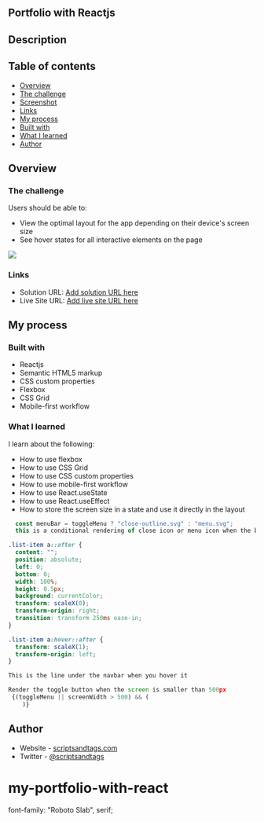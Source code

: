 ## Portfolio with Reactjs

## Description

## Table of contents

- [Overview](https://#overview)
- [The challenge](https://#the-challenge)
- [Screenshot](https://#screenshot)
- [Links](https://#links)
- [My process](https://#my-process)
- [Built with](https://#built-with)
- [What I learned](https://#what-i-learned)
- [Author](https://#author)

## Overview

### The challenge

Users should be able to:

- View the optimal layout for the app depending on their device's screen size
- See hover states for all interactive elements on the page

![](screenshot.png)

### Links

- Solution URL: [Add solution URL here](https://your-solution-url.com)
- Live Site URL: [Add live site URL here](https://your-live-site-url.com)

## My process

### Built with

- Reactjs
- Semantic HTML5 markup
- CSS custom properties
- Flexbox
- CSS Grid
- Mobile-first workflow

### What I learned

I learn about the following:

- How to use flexbox
- How to use CSS Grid
- How to use CSS custom properties
- How to use mobile-first workflow
- How to use React.useState
- How to use React.useEffect
- How to store the screen size in a state and use it directly in the layout

```Javascript
  const menuBar = toggleMenu ? "close-outline.svg" : "menu.svg";
  this is a conditional rendering of close icon or menu icon when the button is toggled
```

```css
.list-item a::after {
  content: "";
  position: absolute;
  left: 0;
  bottom: 0;
  width: 100%;
  height: 0.5px;
  background: currentColor;
  transform: scaleX(0);
  transform-origin: right;
  transition: transform 250ms ease-in;
}

.list-item a:hover::after {
  transform: scaleX(1);
  transform-origin: left;
}

This is the line under the navbar when you hover it
```

```Javascript
Render the toggle button when the screen is smaller than 500px
 {(toggleMenu || screenWidth > 500) && (
    )}
```

## Author

- Website - [scriptsandtags.com](https://www.scriptsandtags.com/)
- Twitter - [@scriptsandtags](https://www.twitter.com/scriptsandtags)
# my-portfolio-with-react



 font-family: "Roboto Slab", serif;